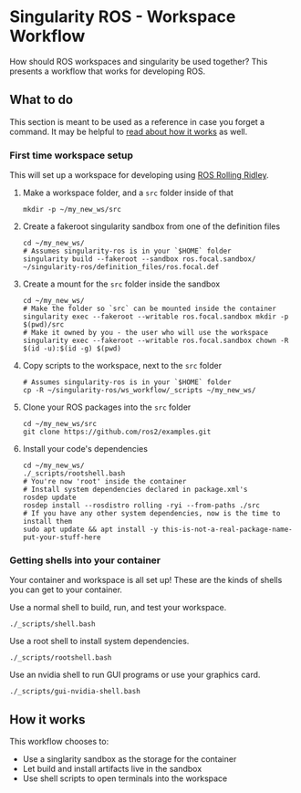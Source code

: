 # Singularity ROS - Workspace Workflow

How should ROS workspaces and singularity be used together?
This presents a workflow that works for developing ROS.

## What to do

This section is meant to be used as a reference in case you forget a command.
It may be helpful to [read about how it works](#How_it_works) as well.

### First time workspace setup

This will set up a workspace for developing using [ROS Rolling Ridley](https://index.ros.org/doc/ros2/Releases/#rolling-distribution).

1. Make a workspace folder, and a `src` folder inside of that
    ```console
    mkdir -p ~/my_new_ws/src
    ```
1. Create a fakeroot singularity sandbox from one of the definition files
    ```console
    cd ~/my_new_ws/
    # Assumes singularity-ros is in your `$HOME` folder
    singularity build --fakeroot --sandbox ros.focal.sandbox/ ~/singularity-ros/definition_files/ros.focal.def
    ```
1. Create a mount for the `src` folder inside the sandbox
    ```console
    cd ~/my_new_ws/
    # Make the folder so `src` can be mounted inside the container
    singularity exec --fakeroot --writable ros.focal.sandbox mkdir -p $(pwd)/src
    # Make it owned by you - the user who will use the workspace
    singularity exec --fakeroot --writable ros.focal.sandbox chown -R $(id -u):$(id -g) $(pwd)
    ```
1. Copy scripts to the workspace, next to the `src` folder
    ```console
    # Assumes singularity-ros is in your `$HOME` folder
    cp -R ~/singularity-ros/ws_workflow/_scripts ~/my_new_ws/
    ```
1. Clone your ROS packages into the `src` folder
    ```console
    cd ~/my_new_ws/src
    git clone https://github.com/ros2/examples.git
    ```
1.  Install your code's dependencies
    ```console
    cd ~/my_new_ws/
    ./_scripts/rootshell.bash
    # You're now 'root' inside the container
    # Install system dependencies declared in package.xml's
    rosdep update
    rosdep install --rosdistro rolling -ryi --from-paths ./src
    # If you have any other system dependencies, now is the time to install them
    sudo apt update && apt install -y this-is-not-a-real-package-name-put-your-stuff-here
    ```

### Getting shells into your container

Your container and workspace is all set up!
These are the kinds of shells you can get to your container.

Use a normal shell to build, run, and test your workspace.

```console
./_scripts/shell.bash
```

Use a root shell to install system dependencies.

```console
./_scripts/rootshell.bash
```

Use an nvidia shell to run GUI programs or use your graphics card.

```console
./_scripts/gui-nvidia-shell.bash
```

## How it works

This workflow chooses to:

* Use a singlarity sandbox as the storage for the container
* Let build and install artifacts live in the sandbox
* Use shell scripts to open terminals into the workspace
